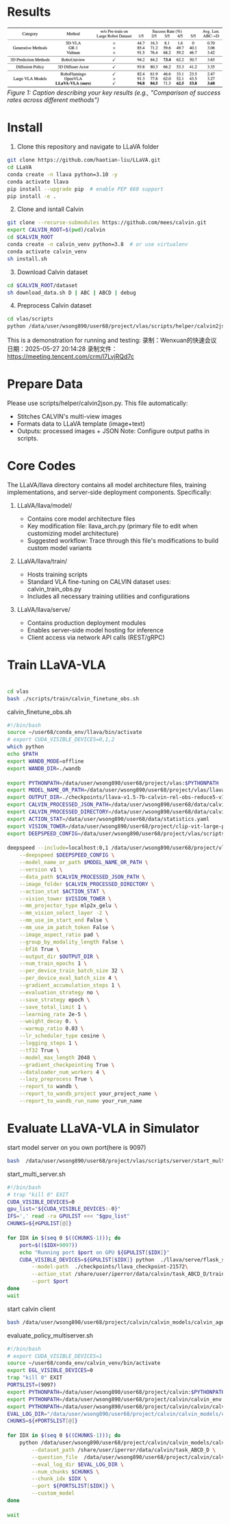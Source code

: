 # Results

![Result Visualization](./images/exp.png)
*Figure 1: Caption describing your key results (e.g., "Comparison of success rates across different methods")*

# Install

1. Clone this repository and navigate to LLaVA folder
```bash
git clone https://github.com/haotian-liu/LLaVA.git
cd LLaVA
conda create -n llava python=3.10 -y
conda activate llava
pip install --upgrade pip  # enable PEP 660 support
pip install -e .
```

2. Clone and isntall Calvin
```bash
git clone --recurse-submodules https://github.com/mees/calvin.git
export CALVIN_ROOT=$(pwd)/calvin
cd $CALVIN_ROOT
conda create -n calvin_venv python=3.8  # or use virtualenv
conda activate calvin_venv
sh install.sh
```

3. Download Calvin  dataset
```bash
cd $CALVIN_ROOT/dataset
sh download_data.sh D | ABC | ABCD | debug
```
4. Preprocess Calvin dataset
```bash
cd vlas/scripts
python /data/user/wsong890/user68/project/vlas/scripts/helper/calvin2json.py
```

This is a demonstration for running and testing:
录制：Wenxuan的快速会议
日期：2025-05-27 20:14:28
录制文件：https://meeting.tencent.com/crm/l7LvjRQd7c

# Prepare Data
Please use scripts/helper/calvin2json.py. This file automatically:  
- Stitches CALVIN's multi-view images  
- Formats data to LLaVA template (image+text)  
- Outputs: processed images + JSON
Note: Configure output paths in scripts.

# Core Codes
The LLaVA/llava directory contains all model architecture files, training implementations, and server-side deployment components. Specifically:

1. LLaVA/llava/model/ 
   - Contains core model architecture files
   - Key modification file: llava_arch.py (primary file to edit when customizing model architecture)
   - Suggested workflow: Trace through this file's modifications to build custom model variants

2. LLaVA/llava/train/
   - Hosts training scripts
   - Standard VLA fine-tuning on CALVIN dataset uses: calvin_train_obs.py
   - Includes all necessary training utilities and configurations

3. LLaVA/llava/serve/
   - Contains production deployment modules
   - Enables server-side model hosting for inference
   - Client access via network API calls (REST/gRPC)

# Train LLaVA-VLA
```bash

cd vlas
bash ./scripts/train/calvin_finetune_obs.sh
```
calvin_finetune_obs.sh
```bash
#!/bin/bash
source ~/user68/conda_env/llava/bin/activate 
# export CUDA_VISIBLE_DEVICES=0,1,2
which python
echo $PATH
export WANDB_MODE=offline
export WANDB_DIR=./wandb

export PYTHONPATH=/data/user/wsong890/user68/project/vlas:$PYTHONPATH
export MODEL_NAME_OR_PATH=/data/user/wsong890/user68/project/vlas/llava-v1.5-7b
export OUTPUT_DIR=./checkpoints/llava-v1.5-7b-calvin-rel-obs-reduce5-v1-abcd2d_2024_03_14
export CALVIN_PROCESSED_JSON_PATH=/data/user/wsong890/user68/data/calvin/calvin_processed_json
export CALVIN_PROCESSED_DIRECTORY=/data/user/wsong890/user68/data/calvin_process/task_ABCD_D/vla_processed_r5
export ACTION_STAT=/data/user/wsong890/user68/data/statistics.yaml
export VISION_TOWER=/data/user/wsong890/user68/project/clip-vit-large-patch14-336
export DEEPSPEED_CONFIG=/data/user/wsong890/user68/project/vlas/scripts/zero3.json

deepspeed --include=localhost:0,1 /data/user/wsong890/user68/project/vlas/llava/train/calvin_train_obs.py \
    --deepspeed $DEEPSPEED_CONFIG \
    --model_name_or_path $MODEL_NAME_OR_PATH \
    --version v1 \
    --data_path $CALVIN_PROCESSED_JSON_PATH \
    --image_folder $CALVIN_PROCESSED_DIRECTORY \
    --action_stat $ACTION_STAT \
    --vision_tower $VISION_TOWER \
    --mm_projector_type mlp2x_gelu \
    --mm_vision_select_layer -2 \
    --mm_use_im_start_end False \
    --mm_use_im_patch_token False \
    --image_aspect_ratio pad \
    --group_by_modality_length False \
    --bf16 True \
    --output_dir $OUTPUT_DIR \
    --num_train_epochs 1 \
    --per_device_train_batch_size 32 \
    --per_device_eval_batch_size 4 \
    --gradient_accumulation_steps 1 \
    --evaluation_strategy no \
    --save_strategy epoch \
    --save_total_limit 1 \
    --learning_rate 2e-5 \
    --weight_decay 0. \
    --warmup_ratio 0.03 \
    --lr_scheduler_type cosine \
    --logging_steps 1 \
    --tf32 True \
    --model_max_length 2048 \
    --gradient_checkpointing True \
    --dataloader_num_workers 4 \
    --lazy_preprocess True \
    --report_to wandb \
    --report_to_wandb_project your_project_name \
    --report_to_wandb_run_name your_run_name

```

# Evaluate LLaVA-VLA in Simulator

start model server on you own port(here is 9097)

```bash
bash  /data/user/wsong890/user68/project/vlas/scripts/server/start_multi_server.sh
```

start_multi_server.sh
```bash
#!/bin/bash
# trap "kill 0" EXIT
CUDA_VISIBLE_DEVICES=0
gpu_list="${CUDA_VISIBLE_DEVICES:-0}"
IFS=',' read -ra GPULIST <<< "$gpu_list"
CHUNKS=${#GPULIST[@]}

for IDX in $(seq 0 $((CHUNKS-1))); do
    port=$(($IDX+9097))
    echo "Running port $port on GPU ${GPULIST[$IDX]}"
    CUDA_VISIBLE_DEVICES=${GPULIST[$IDX]} python  ./llava/serve/flask_server.py \
        --model-path  ./checkpoints/llava_checkpoint-21572\
        --action_stat /share/user/iperror/data/calvin/task_ABCD_D/training/statistics.yaml \
        --port $port 
done
wait

```
start calvin client
```bash
bash /data/user/wsong890/user68/project/calvin/calvin_models/calvin_agent/evaluation/evaluate_policy_multiserver.sh

```
evaluate_policy_multiserver.sh

```bash
#!/bin/bash
# export CUDA_VISIBLE_DEVICES=1
source ~/user68/conda_env/calvin_venv/bin/activate
export EGL_VISIBLE_DEVICES=0
trap "kill 0" EXIT
PORTSLIST=(9097)
export PYTHONPATH=/data/user/wsong890/user68/project/calvin:$PYTHONPATH
export PYTHONPATH=/data/user/wsong890/user68/project/calvin/calvin_env:$PYTHONPATH
export PYTHONPATH=/data/user/wsong890/user68/project/calvin/calvin/calvin_env/tacto:$PYTHONPATH
EVAL_LOG_DIR="/data/user/wsong890/user68/project/calvin/calvin_models/calvin_agent/evaluation/log"
CHUNKS=${#PORTSLIST[@]}

for IDX in $(seq 0 $((CHUNKS-1))); do
    python /data/user/wsong890/user68/project/calvin/calvin_models/calvin_agent/evaluation/evaluate_policy_multiserver.py \
        --dataset_path /share/user/iperror/data/calvin/task_ABCD_D \
        --question_file  /data/user/wsong890/user68/project/calvin/calvin_models/calvin_agent/evaluation/evaluation_sequence/questions/question.json\
        --eval_log_dir $EVAL_LOG_DIR \
        --num_chunks $CHUNKS \
        --chunk_idx $IDX \
        --port ${PORTSLIST[$IDX]} \
        --custom_model 
done

wait

```

